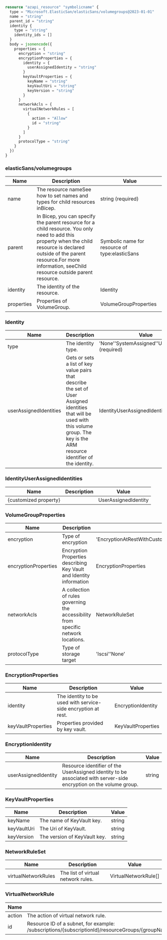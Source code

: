 ```terraform
resource "azapi_resource" "symbolicname" {
  type = "Microsoft.ElasticSan/elasticSans/volumegroups@2023-01-01"
  name = "string"
  parent_id = "string"
  identity {
    type = "string"
    identity_ids = []
  }
  body = jsonencode({
    properties = {
      encryption = "string"
      encryptionProperties = {
        identity = {
          userAssignedIdentity = "string"
        }
        keyVaultProperties = {
          keyName = "string"
          keyVaultUri = "string"
          keyVersion = "string"
        }
      }
      networkAcls = {
        virtualNetworkRules = [
          {
            action = "Allow"
            id = "string"
          }
        ]
      }
      protocolType = "string"
    }
  })
}

```

### elasticSans/volumegroups

| Name | Description | Value |
|-|-|-|
| name | The resource nameSee how to set names and types for child resources inBicep. | string (required) |
| parent | In Bicep, you can specify the parent resource for a child resource. You only need to add this property when the child resource is declared outside of the parent resource.For more information, seeChild resource outside parent resource. | Symbolic name for resource of type:elasticSans |
| identity | The identity of the resource. | Identity |
| properties | Properties of VolumeGroup. | VolumeGroupProperties |


### Identity

| Name | Description | Value |
|-|-|-|
| type | The identity type. | 'None''SystemAssigned''UserAssigned' (required) |
| userAssignedIdentities | Gets or sets a list of key value pairs that describe the set of User Assigned identities that will be used with this volume group. The key is the ARM resource identifier of the identity. | IdentityUserAssignedIdentities |


### IdentityUserAssignedIdentities

| Name | Description | Value |
|-|-|-|
| {customized property} |  | UserAssignedIdentity |


### VolumeGroupProperties

| Name | Description | Value |
|-|-|-|
| encryption | Type of encryption | 'EncryptionAtRestWithCustomerManagedKey''EncryptionAtRestWithPlatformKey' |
| encryptionProperties | Encryption Properties describing Key Vault and Identity information | EncryptionProperties |
| networkAcls | A collection of rules governing the accessibility from specific network locations. | NetworkRuleSet |
| protocolType | Type of storage target | 'Iscsi''None' |


### EncryptionProperties

| Name | Description | Value |
|-|-|-|
| identity | The identity to be used with service-side encryption at rest. | EncryptionIdentity |
| keyVaultProperties | Properties provided by key vault. | KeyVaultProperties |


### EncryptionIdentity

| Name | Description | Value |
|-|-|-|
| userAssignedIdentity | Resource identifier of the UserAssigned identity to be associated with server-side encryption on the volume group. | string |


### KeyVaultProperties

| Name | Description | Value |
|-|-|-|
| keyName | The name of KeyVault key. | string |
| keyVaultUri | The Uri of KeyVault. | string |
| keyVersion | The version of KeyVault key. | string |


### NetworkRuleSet

| Name | Description | Value |
|-|-|-|
| virtualNetworkRules | The list of virtual network rules. | VirtualNetworkRule[] |


### VirtualNetworkRule

| Name | Description | Value |
|-|-|-|
| action | The action of virtual network rule. | 'Allow' |
| id | Resource ID of a subnet, for example: /subscriptions/{subscriptionId}/resourceGroups/{groupName}/providers/Microsoft.Network/virtualNetworks/{vnetName}/subnets/{subnetName}. | string (required) |


